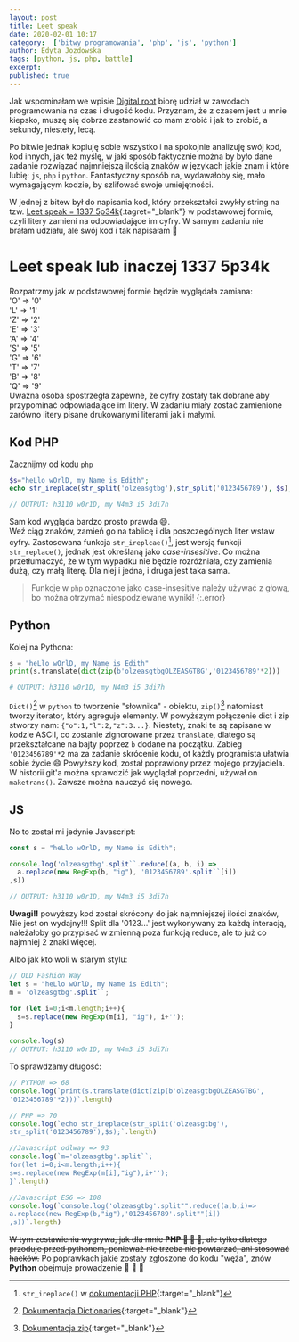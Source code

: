 ```yaml
---
layout: post
title: Leet speak
date: 2020-02-01 10:17
category:  ['bitwy programowania', 'php', 'js', 'python']
author: Edyta Jozdowska
tags: [python, js, php, battle]
excerpt: 
published: true
---
```

Jak wspominałam we wpisie [Digital root](../digital_root) biorę udział w zawodach programowania na czas i długość kodu. Przyznam, że z&nbsp;czasem jest u mnie kiepsko, muszę się dobrze zastanowić co mam zrobić i jak to zrobić, a sekundy, niestety, lecą.  

Po bitwie jednak kopiuję sobie wszystko i na spokojnie analizuję swój kod, kod innych, jak też myślę, w jaki sposób faktycznie można by było dane zadanie rozwiązać najmniejszą ilością znaków w&nbsp;językach jakie znam i które lubię: `js`, `php` i `python`. Fantastyczny sposób na, wydawałoby się, mało wymagającym kodzie, by szlifować swoje umiejętności.

W jednej z bitew był do napisania kod, który przekształci zwykły string na tzw. [Leet speak = 1337 5p34k](https://pl.wikipedia.org/wiki/Leet_speak){:tagret="_blank"} w podstawowej formie, czyli litery zamieni na odpowiadające im cyfry.
W samym zadaniu nie brałam udziału, ale swój kod i tak napisałam :rofl: 

# Leet speak lub inaczej 1337 5p34k
Rozpatrzmy jak w podstawowej formie będzie wyglądała zamiana:  
'O' => '0'  
'L' => '1'  
'Z' => '2'  
'E' => '3'  
'A' => '4'  
'S' => '5'  
'G' => '6'  
'T' => '7'  
'B' => '8'  
'Q' => '9'  
Uważna osoba spostrzegła zapewne, że cyfry zostały tak dobrane aby przypominać odpowiadające im litery. 
W zadaniu miały zostać zamienione zarówno litery pisane drukowanymi literami jak i małymi.

## Kod PHP
Zacznijmy od kodu `php`
```php
$s="heLlo wOrlD, my Name is Edith";
echo str_ireplace(str_split('olzeasgtbg'),str_split('0123456789'), $s);

// OUTPUT: h3110 w0r1D, my N4m3 i5 3di7h
```
Sam kod wygląda bardzo prosto prawda :smile:.  
Weź ciąg znaków, zamień go na tablicę i dla poszczególnych liter wstaw cyfry. Zastosowana funkcja `str_ireplcae()`[^1], jest wersją funkcji `str_replace()`, jednak jest określaną jako *case-insesitive*. Co można przetłumaczyć, że w tym wypadku nie będzie rozróżniała, czy zamienia dużą, czy małą literę. Dla niej i jedna, i druga jest taka sama.  
>Funkcje w `php` oznaczone jako case-insesitive należy używać z głową, bo można otrzymać niespodziewane wyniki!
{:.error}

## Python
Kolej na Pythona:
```python
s = "heLlo wOrlD, my Name is Edith"
print(s.translate(dict(zip(b'olzeasgtbgOLZEASGTBG','0123456789'*2)))

# OUTPUT: h3110 w0r1D, my N4m3 i5 3di7h
```
`Dict()`[^2] w `python` to tworzenie "słownika" - obiektu, `zip()`[^3] natomiast tworzy iterator, który agreguje elementy. W&nbsp;powyższym połączenie dict i zip stworzy nam: `{"o":1,"l":2,"z":3...}`. Niestety, znaki te są zapisane w kodzie ASCII, co zostanie zignorowane przez `translate`, dlatego są przekształcane na bajty poprzez `b` dodane na początku. Zabieg `'0123456789'*2` ma za zadanie skrócenie kodu, ot każdy programista ułatwia sobie życie :smile: Powyższy kod, został poprawiony przez mojego przyjaciela. W historii git'a można sprawdzić jak wyglądał poprzedni, używał on `maketrans()`. Zawsze można nauczyć się nowego.

## JS
No to został mi jedynie Javascript:
```javascript
const s = "heLlo wOrlD, my Name is Edith";

console.log('olzeasgtbg'.split``.reduce((a, b, i) => 
  a.replace(new RegExp(b, "ig"), '0123456789'.split``[i])
,s))

// OUTPUT: h3110 w0r1D, my N4m3 i5 3di7h
```
**Uwagi!!** powyższy kod został skrócony do jak najmniejszej ilości znaków, Nie jest on wydajny!!! Split dla '0123...' jest wykonywany za każdą interacją, należałoby go przypisać w zmienną poza funkcją reduce, ale to już co najmniej 2 znaki więcej. 


Albo jak kto woli w starym stylu:
```javascript
// OLD Fashion Way
let s = "heLlo wOrlD, my Name is Edith";
m = 'olzeasgtbg'.split``;

for (let i=0;i<m.length;i++){
  s=s.replace(new RegExp(m[i], "ig"), i+'');
}

console.log(s)
// OUTPUT: h3110 w0r1D, my N4m3 i5 3di7h
```

To sprawdzamy długość:
```javascript
// PYTHON => 68
console.log(`print(s.translate(dict(zip(b'olzeasgtbgOLZEASGTBG',
'0123456789'*2)))`.length)

// PHP => 70
console.log(`echo str_ireplace(str_split('olzeasgtbg'),
str_split('0123456789'),$s);`.length)

//Javascript odlway => 93
console.log(`m='olzeasgtbg'.split``;
for(let i=0;i<m.length;i++){
s=s.replace(new RegExp(m[i],"ig"),i+'');
}`.length)

//Javascript ES6 => 108
console.log(`console.log('olzeasgtbg'.split"".reduce((a,b,i)=>
a.replace(new RegExp(b,"ig"),'0123456789'.split""[i])
,s))`.length)
```
<strike>W tym zestawieniu wygrywa, jak dla mnie **PHP :1st_place_medal: :1st_place_medal: :1st_place_medal:**, ale tylko dlatego przoduje przed pythonem, ponieważ nie trzeba nic powtarzać, ani stosować hacków.</strike>
Po poprawkach jakie zostały zgłoszone do kodu "węża", znów **Python** obejmuje prowadzenie  :1st_place_medal: :1st_place_medal: :1st_place_medal:


[^1]: `str_ireplace()` w [dokumentacji PHP](https://www.php.net/manual/en/function.str-ireplace.php){:target="_blank"}
[^2]: [Dokumentacja Dictionaries](https://docs.python.org/3/tutorial/datastructures.html#dictionaries){:target="_blank"}
[^3]: [Dokumentacja zip](https://docs.python.org/3.3/library/functions.html#zip){:target="_blank"}



